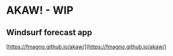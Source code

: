 # AKAW! - WIP

## Windsurf forecast app

[https://fmagno.github.io/akaw/](https://fmagno.github.io/akaw/)
